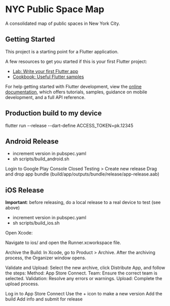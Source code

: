 # NYC Public Space Map

A consolidated map of public spaces in New York City.

## Getting Started

This project is a starting point for a Flutter application.

A few resources to get you started if this is your first Flutter project:

- [Lab: Write your first Flutter app](https://docs.flutter.dev/get-started/codelab)
- [Cookbook: Useful Flutter samples](https://docs.flutter.dev/cookbook)

For help getting started with Flutter development, view the
[online documentation](https://docs.flutter.dev/), which offers tutorials,
samples, guidance on mobile development, and a full API reference.

## Production build to my device

flutter run --release --dart-define ACCESS_TOKEN=pk.12345


## Android Release

- increment version in pubspec.yaml
- sh scripts/build_android.sh

Login to Google Play Console
Closed Testing > Create new release
Drag and drop app bundle (build/app/outputs/bundle/release/app-release.aab)



## iOS Release

**Important**: before releasing, do a local release to a real device to test (see above) 

- increment version in pubspec.yaml
- sh scripts/build_ios.sh

Open Xcode:

Navigate to ios/ and open the Runner.xcworkspace file.

Archive the Build:
    In Xcode, go to Product > Archive.
    After the archiving process, the Organizer window opens.

Validate and Upload:
    Select the new archive, click Distribute App, and follow the steps:
    Method: App Store Connect.
    Team: Ensure the correct team is selected.
    Validation: Resolve any errors or warnings.
    Upload: Complete the upload process.

Log in to App Store Connect
Use the + icon to make a new version
Add the build
Add info and submit for release
